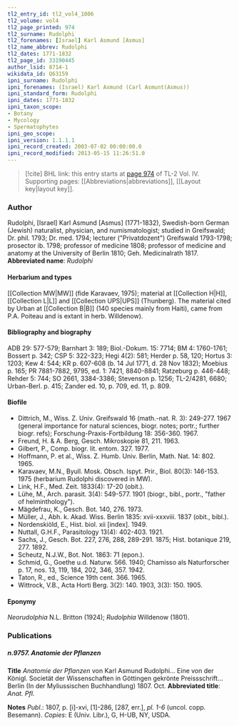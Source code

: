```yaml
---
tl2_entry_id: tl2_vol4_1006
tl2_volume: vol4
tl2_page_printed: 974
tl2_surname: Rudolphi
tl2_forenames: [Israel] Karl Asmund [Asmus]
tl2_name_abbrev: Rudolphi
tl2_dates: 1771-1832
tl2_page_id: 33190445
author_lsid: 8714-1
wikidata_id: Q63159
ipni_surname: Rudolphi
ipni_forenames: (Israel) Karl Asmund (Carl Asmunt(Asmus))
ipni_standard_form: Rudolphi
ipni_dates: 1771-1832
ipni_taxon_scope: 
- Botany
- Mycology
- Spermatophytes
ipni_geo_scope: 
ipni_version: 1.1.1.1
ipni_record_created: 2003-07-02 00:00:00.0
ipni_record_modified: 2013-05-15 11:26:51.0
---
```



> [!cite] BHL link: this entry starts at [page 974](https://www.biodiversitylibrary.org/page/33190445) of TL-2 Vol. IV.
> Supporting pages: [[Abbreviations|abbreviations]], [[Layout key|layout key]].

### Author

Rudolphi, \[Israel\] Karl Asmund \[Asmus\] (1771-1832), Swedish-born German (Jewish) naturalist, physician, and numismatologist; studied in Greifswald; Dr. phil. 1793; Dr. med. 1794; lecturer ("Privatdozent") Greifswald 1793-1798; prosector ib. 1798; professor of medicine 1808; professor of medicine and anatomy at the University of Berlin 1810; Geh. Medicinalrath 1817. 
**Abbreviated name**: *Rudolphi*

#### Herbarium and types

[[Collection MW|MW]] (fide Karavaev, 1975); material at [[Collection H|H]], [[Collection L|L]] and [[Collection UPS|UPS]] (Thunberg). The material cited by Urban at [[Collection B|B]] (140 species mainly from Haiti), came from P.A. Poiteau and is extant in herb. Willdenow).

#### Bibliography and biography

ADB 29: 577-579; Barnhart 3: 189; Biol.-Dokum. 15: 7714; BM 4: 1760-1761; Bossert p. 342; CSP 5: 322-323; Hegi 4(2): 581; Herder p. 58, 120; Hortus 3: 1203; Kew 4: 544; KR p. 607-608 (b. 14 Jul 1771, d. 28 Nov 1832); Moebius p. 165; PR 7881-7882, 9795, ed. 1: 7421, 8840-8841; Ratzeburg p. 446-448; Rehder 5: 744; SO 2661, 3384-3386; Stevenson p. 1256; TL-2/4281, 6680; Urban-Berl. p. 415; Zander ed. 10, p. 709, ed. 11, p. 809.

#### Biofile

- Dittrich, M., Wiss. Z. Univ. Greifswald 16 (math.-nat. R. 3): 249-277. 1967 (general importance for natural sciences, biogr. notes; portr.; further biogr. refs); Forschung-Praxis-Fortbildung 18: 356-360. 1967.
- Freund, H. & A. Berg, Gesch. Mikroskopie 81, 211. 1963.
- Gilbert, P., Comp. biogr. lit. entom. 327. 1977.
- Hoffmann, P. et al., Wiss. Z. Humb. Univ. Berlin, Math. Nat. 14: 802. 1965.
- Karavaev, M.N., Byull. Mosk. Obsch. Ispyt. Prir., Biol. 80(3): 146-153. 1975 (herbarium Rudolphi discovered in MW).
- Link, H.F., Med. Zeit. 1833(4): 17-20 (obit.).
- Lühe, M., Arch. parasit. 3(4): 549-577. 1901 (biogr., bibl., portr., "father of helminthology").
- Mägdefrau, K., Gesch. Bot. 140, 276. 1973.
- Müller, J., Abh. k. Akad. Wiss. Berlin 1835: xvii-xxxviii. 1837 (obit., bibl.).
- Nordenskiöld, E., Hist. biol. xii \[index\]. 1949.
- Nuttall, G.H.F., Parasitology 13(4): 402-403. 1921.
- Sachs, J., Gesch. Bot. 227, 276, 288, 289-291. 1875; Hist. botanique 219, 277. 1892.
- Scheutz, N.J.W., Bot. Not. 1863: 71 (epon.).
- Schmid, G., Goethe u.d. Naturw. 566. 1940; Chamisso als Naturforscher p. 17, nos. 13, 119, 184, 202, 346, 357. 1942.
- Taton, R., ed., Science 19th cent. 366. 1965.
- Wittrock, V.B., Acta Horti Berg. 3(2): 140. 1903, 3(3): 150. 1905.

#### Eponymy

*Neorudolphia* N.L. Britton (1924); *Rudolphia* Willdenow (1801).

### Publications

##### n.9757. Anatomie der Pflanzen

**Title**
*Anatomie der Pflanzen* von Karl Asmund Rudolphi... Eine von der Königl. Societät der Wissenschaften in Göttingen gekrönte Preissschrift... Berlin (In der Myliussischen Buchhandlung) 1807. Oct.
**Abbreviated title**: *Anat. Pfl.*

**Notes**
*Publ*.: 1807, p. \[i\]-xvi, \[1\]-286, \[287, err.\], *pl. 1-6* (uncol. copp. Besemann). *Copies*: E (Univ. Libr.), G, H-UB, NY, USDA.

